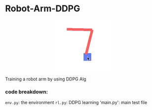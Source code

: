 # Robot-Arm-DDPG

<p align="center">
    <a href="https://github.com/oist/Robot-Arm-DDPG/blob/master/img.png?raw=true" target="_blank">
    <img width="40%" src="https://github.com/oist/Robot-Arm-DDPG/blob/master/img.png" style="max-width:100%;">
    </a>
</p>

Training a robot arm by using DDPG Alg

### code breakdown:

`env.py`: the environment
`rl.py`: DDPG learning
'main.py': main test file
